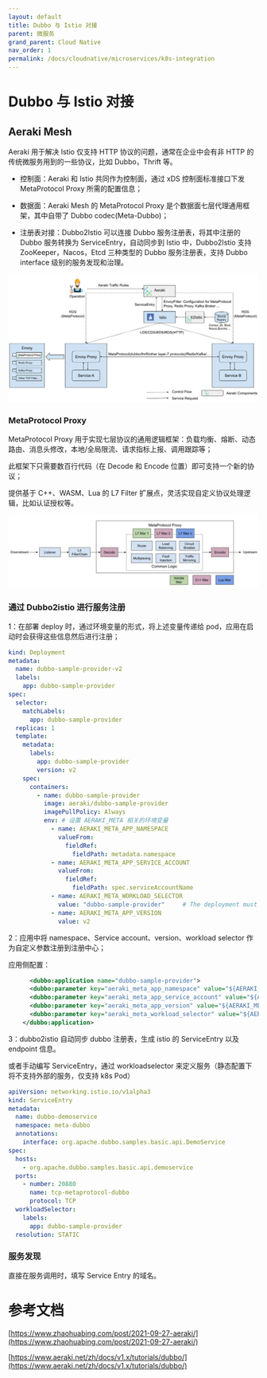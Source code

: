 ```yaml
---
layout: default
title: Dubbo 与 Istio 对接
parent: 微服务
grand_parent: Cloud Native
nav_order: 1
permalink: /docs/cloudnative/microservices/k8s-integration
---
```


# Dubbo 与 Istio 对接

## Aeraki Mesh

Aeraki 用于解决 Istio 仅支持 HTTP 协议的问题，通常在企业中会有非 HTTP 的传统微服务用到的一些协议，比如 Dubbo，Thrift 等。

- 控制面：Aeraki 和 Istio 共同作为控制面，通过 xDS 控制面标准接口下发 MetaProtocol Proxy 所需的配置信息；

- 数据面：Aeraki Mesh 的 MetaProtocol Proxy 是个数据面七层代理通用框架，其中自带了 Dubbo codec(Meta-Dubbo)；

- 注册表对接：Dubbo2Istio 可以连接 Dubbo 服务注册表，将其中注册的 Dubbo 服务转换为 ServiceEntry，自动同步到 Istio 中，Dubbo2Istio 支持 ZooKeeper，Nacos，Etcd 三种类型的 Dubbo 服务注册表，支持 Dubbo interface 级别的服务发现和治理。

![ Aeraki Mesh Architecture ](../../../pics/aeraki-architecture.png)



### MetaProtocol Proxy

MetaProtocol Proxy 用于实现七层协议的通用逻辑框架：负载均衡、熔断、动态路由、消息头修改，本地/全局限流、请求指标上报、调用跟踪等；

此框架下只需要数百行代码（在 Decode 和 Encode 位置）即可支持一个新的协议；

提供基于 C++、WASM、Lua 的 L7 Filter 扩展点，灵活实现自定义协议处理逻辑，比如认证授权等。

![MetaProtocol Proxy](../../../pics/metaprotocol-proxy.png)

### 通过 Dubbo2istio 进行服务注册

1：在部署 deploy 时，通过环境变量的形式，将上述变量传递给 pod，应用在启动时会获得这些信息然后进行注册；

```yaml
kind: Deployment
metadata:
  name: dubbo-sample-provider-v2
  labels:
    app: dubbo-sample-provider
spec:
  selector:
    matchLabels:
      app: dubbo-sample-provider
  replicas: 1
  template:
    metadata:
      labels:
        app: dubbo-sample-provider
        version: v2
    spec:
      containers:
        - name: dubbo-sample-provider
          image: aeraki/dubbo-sample-provider
          imagePullPolicy: Always
          env: # 设置 AERAKI_META 相关的环境变量
            - name: AERAKI_META_APP_NAMESPACE
              valueFrom:
                fieldRef:
                  fieldPath: metadata.namespace
            - name: AERAKI_META_APP_SERVICE_ACCOUNT
              valueFrom:
                fieldRef:
                  fieldPath: spec.serviceAccountName
            - name: AERAKI_META_WORKLOAD_SELECTOR
              value: "dubbo-sample-provider"     # The deployment must have a label: app:dubbo-sample-provider
            - name: AERAKI_META_APP_VERSION
              value: v2
```

2：应用中将 namespace、Service account、version、workload selector 作为自定义参数注册到注册中心；

应用侧配置：

```xml
      <dubbo:application name="dubbo-sample-provider">
      <dubbo:parameter key="aeraki_meta_app_namespace" value="${AERAKI_META_APP_NAMESPACE}" />
      <dubbo:parameter key="aeraki_meta_app_service_account" value="${AERAKI_META_APP_SERVICE_ACCOUNT}" />
      <dubbo:parameter key="aeraki_meta_app_version" value="${AERAKI_META_APP_VERSION}" />
      <dubbo:parameter key="aeraki_meta_workload_selector" value="${AERAKI_META_WORKLOAD_SELECTOR}" />
    </dubbo:application>
```

3：dubbo2istio 自动同步 dubbo 注册表，生成 istio 的 ServiceEntry 以及 endpoint 信息。

或者手动编写 ServiceEntry，通过 workloadselector 来定义服务（静态配置下将不支持外部的服务，仅支持 k8s Pod）

```yaml
apiVersion: networking.istio.io/v1alpha3
kind: ServiceEntry
metadata:
  name: dubbo-demoservice
  namespace: meta-dubbo
  annotations:
    interface: org.apache.dubbo.samples.basic.api.DemoService
spec:
  hosts:
    - org.apache.dubbo.samples.basic.api.demoservice
  ports:
    - number: 20880
      name: tcp-metaprotocol-dubbo
      protocol: TCP
  workloadSelector:
    labels:
      app: dubbo-sample-provider
  resolution: STATIC
```





### 服务发现

直接在服务调用时，填写 Service Entry 的域名。



# 参考文档

[https://www.zhaohuabing.com/post/2021-09-27-aeraki/](https://www.zhaohuabing.com/post/2021-09-27-aeraki/)

[https://www.aeraki.net/zh/docs/v1.x/tutorials/dubbo/](https://www.aeraki.net/zh/docs/v1.x/tutorials/dubbo/)
